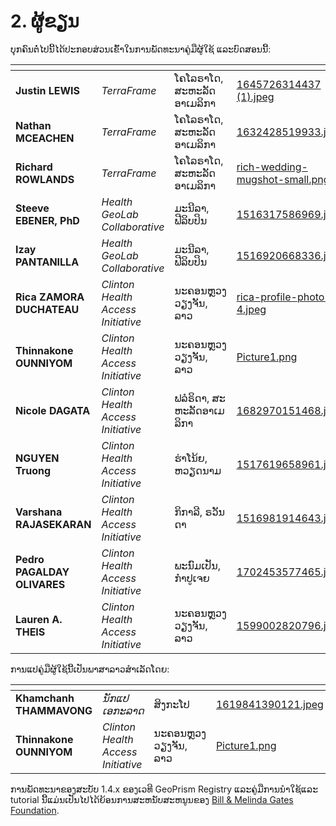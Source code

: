 # 2. ຜູ້ຂຽນ

ບຸກຄົນຕໍ່ໄປນີ້ໄດ້ປະກອບສ່ວນເຂົ້າໃນການພັດທະນາຄູ່ມືຜູ້ໃຊ້ ແລະບົດສອນນີ້:

<table data-view="cards"><thead><tr><th></th><th></th><th></th><th data-hidden data-card-cover data-type="files"></th></tr></thead><tbody><tr><td><strong>Justin LEWIS</strong></td><td><em>TerraFrame</em></td><td>ໂຄໂລຣາໂດ, ສະ​ຫະ​ລັດ​ອາ​ເມລິ​ກາ​</td><td><a href="../../.gitbook/assets/1645726314437 (1).jpeg">1645726314437 (1).jpeg</a></td></tr><tr><td><strong>Nathan MCEACHEN</strong></td><td><em>TerraFrame</em></td><td>ໂຄໂລຣາໂດ, ສະ​ຫະ​ລັດ​ອາ​ເມລິ​ກາ</td><td><a href="../../.gitbook/assets/1632428519933.jpeg">1632428519933.jpeg</a></td></tr><tr><td><strong>Richard ROWLANDS</strong></td><td><em>TerraFrame</em></td><td>ໂຄໂລຣາໂດ, ສະ​ຫະ​ລັດ​ອາ​ເມລິ​ກາ</td><td><a href="../../.gitbook/assets/rich-wedding-mugshot-small.png">rich-wedding-mugshot-small.png</a></td></tr><tr><td><strong>Steeve EBENER, PhD</strong></td><td><em>Health GeoLab Collaborative</em></td><td>ມະນີລາ, ຟີລິບປິນ</td><td><a href="../../.gitbook/assets/1516317586969.jpg">1516317586969.jpg</a></td></tr><tr><td><strong>Izay PANTANILLA</strong></td><td><em>Health GeoLab Collaborative</em></td><td>ມະນີລາ, ຟີລິບປິນ</td><td><a href="../../.gitbook/assets/1516920668336.jpg">1516920668336.jpg</a></td></tr><tr><td><strong>Rica ZAMORA DUCHATEAU</strong></td><td><em>Clinton Health Access Initiative</em></td><td>ນະຄອນຫຼວງວຽງຈັນ, ລາວ</td><td><a href="../../.gitbook/assets/rica-profile-photo-4.jpeg">rica-profile-photo-4.jpeg</a></td></tr><tr><td><strong>Thinnakone OUNNIYOM</strong></td><td><em>Clinton Health Access Initiative</em></td><td>ນະຄອນຫຼວງວຽງຈັນ, ລາວ</td><td><a href="../../.gitbook/assets/Picture1.png">Picture1.png</a></td></tr><tr><td><strong>Nicole DAGATA</strong></td><td><em>Clinton Health Access Initiative</em></td><td>ຟລໍຣິດາ, ສະ​ຫະ​ລັດ​ອາ​ເມລິ​ກາ</td><td><a href="../../.gitbook/assets/1682970151468.jpeg">1682970151468.jpeg</a></td></tr><tr><td><strong>NGUYEN Truong</strong></td><td><em>Clinton Health Access Initiative</em></td><td>ຮ່າໂນ້ຍ, ຫວຽດນາມ</td><td><a href="../../.gitbook/assets/1517619658961.jpg">1517619658961.jpg</a></td></tr><tr><td><strong>Varshana RAJASEKARAN</strong></td><td><em>Clinton Health Access Initiative</em></td><td>ກິກາລີ, ຣວັນດາ</td><td><a href="../../.gitbook/assets/1516981914643.jpg">1516981914643.jpg</a></td></tr><tr><td><strong>Pedro PAGALDAY OLIVARES</strong></td><td><em>Clinton Health Access Initiative</em></td><td>ພະ​ນົມ​ເປັນ, ກໍາ​ປູ​ເຈຍ</td><td><a href="../../.gitbook/assets/1702453577465.jpeg">1702453577465.jpeg</a></td></tr><tr><td><strong>Lauren A. THEIS</strong></td><td><em>Clinton Health Access Initiative</em></td><td>ນະຄອນຫຼວງວຽງຈັນ, ລາວ</td><td><a href="../../.gitbook/assets/1599002820796.jpg">1599002820796.jpg</a></td></tr></tbody></table>

ການແປຄູ່ມືຜູ້ໃຊ້ນີ້ເປັນພາສາລາວສຳເລັດໂດຍ:

<table data-view="cards"><thead><tr><th></th><th></th><th></th><th data-hidden data-card-cover data-type="files"></th></tr></thead><tbody><tr><td><strong>Khamchanh THAMMAVONG</strong></td><td><em>ນັກແປເອກະລາດ</em></td><td>ສິງກະໂປ</td><td><a href="../../.gitbook/assets/1619841390121.jpeg">1619841390121.jpeg</a></td></tr><tr><td><strong>Thinnakone OUNNIYOM</strong></td><td><em>Clinton Health Access Initiative</em></td><td>ນະຄອນຫຼວງວຽງຈັນ, ລາວ</td><td><a href="../../.gitbook/assets/Picture1.png">Picture1.png</a></td></tr></tbody></table>

ການ​ພັດ​ທະ​ນາ​ຂອງ​ສະ​ບັບ 1.4.x ຂອງ​ເວ​ທີ GeoPrism Registry ແລະ​ຄູ່​ມື​ການ​ນໍາ​ໃຊ້​ແລະ tutorial ນີ້​ແມ່ນ​ເປັນ​ໄປ​ໄດ້​ຍ້ອນ​ການ​ສະ​ຫນັບ​ສະ​ຫນູນ​ຂອງ​ [Bill & Melinda Gates Foundation](https://www.gatesfoundation.org/).
